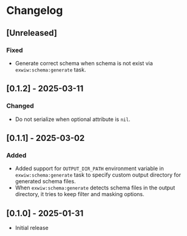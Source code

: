 # Changelog

## [Unreleased]

### Fixed

- Generate correct schema when schema is not exist via `exwiw:schema:generate` task.

## [0.1.2] - 2025-03-11

### Changed

- Do not serialize when optional attribute is `nil`.

## [0.1.1] - 2025-03-02

### Added

- Added support for `OUTPUT_DIR_PATH` environment variable in `exwiw:schema:generate` task to specify custom output directory for generated schema files.
- When `exwiw:schema:generate` detects schema files in the output directory, it tries to keep filter and masking options.

## [0.1.0] - 2025-01-31

- Initial release
